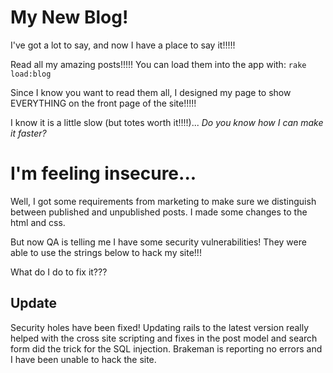 # My New Blog!

I've got a lot to say, and now I have a place to say it!!!!!

Read all my amazing posts!!!!! You can load them into the app with: `rake load:blog`

Since I know you want to read them all, I designed my page to show EVERYTHING on the front page of the site!!!!!

I know it is a little slow (but totes worth it!!!!)... _Do you know how I can make it faster?_

# I'm feeling insecure...

Well, I got some requirements from marketing to make sure we distinguish between published and unpublished posts. I made some changes to the html and css.

But now QA is telling me I have some security vulnerabilities! They were able to use the strings below to hack my site!!!

What do I do to fix it???

Update
--------
Security holes have been fixed! Updating rails to the latest version really helped
with the cross site scripting and fixes in the post model and search form did the trick for the
SQL injection. Brakeman is reporting no errors and I have been unable to hack the site.
